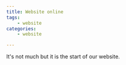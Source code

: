 ```yaml
---
title: Website online
tags:
    - website
categories:
    - website

---
```

It's not much but it is the start of our website.